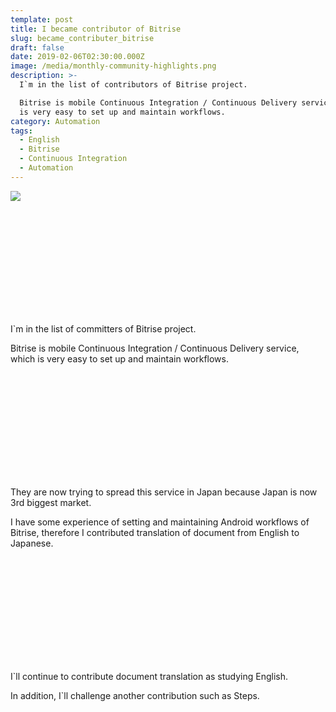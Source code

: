 ```yaml
---
template: post
title: I became contributor of Bitrise
slug: became_contributer_bitrise
draft: false
date: 2019-02-06T02:30:00.000Z
image: /media/monthly-community-highlights.png
description: >-
  I`m in the list of contributors of Bitrise project.

  Bitrise is mobile Continuous Integration / Continuous Delivery service, which
  is very easy to set up and maintain workflows.
category: Automation
tags:
  - English
  - Bitrise
  - Continuous Integration
  - Automation
---
```

![](/media/monthly-community-highlights.png)

<div class="iframely-embed"><div class="iframely-responsive" style="height: 168px; padding-bottom: 0;"><a href="https://blog.bitrise.io/bitrise-contributor-hall-of-fame-january" data-iframely-url="//cdn.iframe.ly/api/iframe?url=https%3A%2F%2Fblog.bitrise.io%2Fbitrise-contributor-hall-of-fame-january&amp;key=b9fe832f5332a1c3e40cbe51810e08d3"></a></div></div>

I`m in the list of committers of Bitrise project.

Bitrise is mobile Continuous Integration / Continuous Delivery service, which is very easy to set up and maintain workflows.

<div class="iframely-embed"><div class="iframely-responsive" style="height: 168px; padding-bottom: 0;"><a href="https://blog.bitrise.io/were-coming-to-tokyo" data-iframely-url="//cdn.iframe.ly/api/iframe?url=https%3A%2F%2Fblog.bitrise.io%2Fwere-coming-to-tokyo&key=b9fe832f5332a1c3e40cbe51810e08d3"></a></div></div>

They are now trying to spread this service in Japan because Japan is now 3rd biggest market.

I have some experience of setting and maintaining Android workflows of Bitrise, therefore I contributed translation of document from English to Japanese.

<div class="iframely-embed"><div class="iframely-responsive" style="height: 168px; padding-bottom: 0;"><a href="https://github.com/bitrise-io/devcenter/pull/417" data-iframely-url="//cdn.iframe.ly/api/iframe?url=https%3A%2F%2Fgithub.com%2Fbitrise-io%2Fdevcenter%2Fpull%2F417&amp;key=b9fe832f5332a1c3e40cbe51810e08d3"></a></div></div>

I`ll continue to contribute document translation as studying English.

In addition, I`ll challenge another contribution such as Steps.

